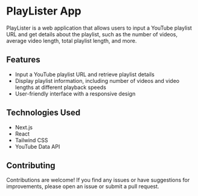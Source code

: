 # PlayLister App

PlayLister is a web application that allows users to input a YouTube playlist URL and get details about the playlist, such as the number of videos, average video length, total playlist length, and more.

## Features

- Input a YouTube playlist URL and retrieve playlist details
- Display playlist information, including number of videos and video lengths at different playback speeds
- User-friendly interface with a responsive design

## Technologies Used

- Next.js
- React
- Tailwind CSS
- YouTube Data API

## Contributing

Contributions are welcome! If you find any issues or have suggestions for improvements, please open an issue or submit a pull request.
